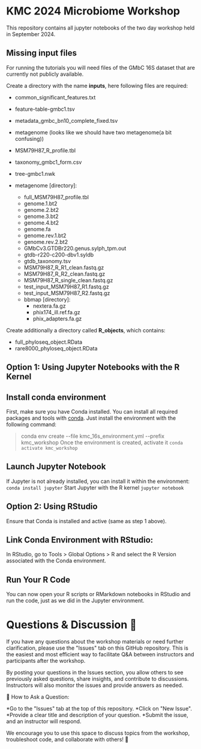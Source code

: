 # KMC 2024 Microbiome Workshop

This repository contains all jupyter notebooks of the two day workshop held in September 2024.

## Missing input files
For running the tutorials you will need files of the GMbC 16S dataset that are currently not publicly available.

Create a directory with the name **inputs**, here following files are required:
* common_significant_features.txt
* feature-table-gmbc1.tsv
* metadata_gmbc_bn10_complete_fixed.tsv
* metagenome (looks like we should have two metagenome(a bit confusing))
* MSM79H87_R_profile.tbl
* taxonomy_gmbc1_form.csv
* tree-gmbc1.nwk

* metagenome [directory]:

  * full_MSM79H87_profile.tbl
  * genome.1.bt2
  * genome.2.bt2
  * genome.3.bt2
  * genome.4.bt2
  * genome.fa
  * genome.rev.1.bt2
  * genome.rev.2.bt2
  * GMbCv3.GTDBr220.genus.sylph_tpm.out
  * gtdb-r220-c200-dbv1.syldb
  * gtdb_taxonomy.tsv
  * MSM79H87_R_R1_clean.fastq.gz
  * MSM79H87_R_R2_clean.fastq.gz
  * MSM79H87_R_single_clean.fastq.gz
  * test_input_MSM79H87_R1.fastq.gz
  * test_input_MSM79H87_R2.fastq.gz
  * bbmap [directory]:
    * nextera.fa.gz
    * phix174_ill.ref.fa.gz
    * phix_adapters.fa.gz

Create additionally a directory called **R_objects**, which contains:
* full_phyloseq_object.RData
* rare8000_phyloseq_object.RData

## Option 1: Using Jupyter Notebooks with the R Kernel

## Install conda environment

First, make sure you have Conda installed. 
You can install all required packages and tools with [conda](https://docs.conda.io/projects/conda/en/latest/user-guide/install/linux.html).
Just install the environment with the following command: 
> conda env create --file kmc_16s_environment.yml --prefix kmc_workshop
> Once the environment is created, activate it
> `conda activate kmc_workshop`

## Launch Jupyter Notebook
If Jupyter is not already installed, you can install it within the environment:
`conda install jupyter`
Start Jupyter with the R kernel
`jupyter notebook`

## Option 2: Using RStudio

Ensure that Conda is installed and active (same as step 1 above).

## Link Conda Environment with RStudio:

In RStudio, go to Tools > Global Options > R and select the R Version associated with the Conda environment. 

## Run Your R Code
You can now open your R scripts or RMarkdown notebooks in RStudio and run the code, just as we did in the Jupyter environment.


# Questions & Discussion 💬
If you have any questions about the workshop materials or need further clarification, please use the "Issues" tab on this GitHub repository. This is the easiest and most efficient way to facilitate Q&A between instructors and participants after the workshop.

By posting your questions in the Issues section, you allow others to see previously asked questions, share insights, and contribute to discussions. Instructors will also monitor the issues and provide answers as needed.

📌 How to Ask a Question:

*Go to the "Issues" tab at the top of this repository.
*Click on "New Issue".
*Provide a clear title and description of your question.
*Submit the issue, and an instructor will respond.

We encourage you to use this space to discuss topics from the workshop, troubleshoot code, and collaborate with others! 🚀

